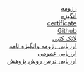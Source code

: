 <html>
  <body dir="rtl">
    <a href="https://ateferahmani.github.io/">رزومه</a><br>
    <a href="https://ateferahmani.github.io/Ateferahmani77.github.io">انگیزه</a><br>
    <a href="https://www.sololearn.com/Certificate/1024-20275547/pdf/"> certificate </a><br>
    <a href="https://github.com/ateferahmani/Ateferahmani.github.io"> Github </a><br>
    <a href="https://github.com/ateferahmani/PNU_3991_AR/blob/gh-pages/%D8%B1%D9%88%D8%B4%20%D9%BE%D8%B2%D9%88%D9%87%D8%B4.tex"> لاتک کتبی </a><br>
    <a href="https://github.com/ateferahmani/PNU_3991_AR/blob/gh-pages/XX_CV_CheckList_AR_3991.docx"> ارزیابی رزومه وانگیزه نامه</a><br>
    <a href="https://github.com/ateferahmani/PNU_3991_AR/blob/gh-pages/XX_GeneralSection_CheckList_AR_3991.docx"> ارزیابی عمومی</a><br>
    <a href=""> ارزیابی درس روش پژوهش</a><br>
    </div>
  </body>
 </html>
 
 

